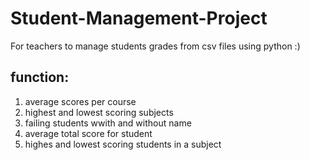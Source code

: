 # Student-Management-Project
For teachers to manage students grades from csv files using python :)
## function: 
1. average scores per course
2. highest and lowest scoring subjects
3. failing students wwith and without name
4. average total score for student
5. highes and lowest scoring students in a subject
